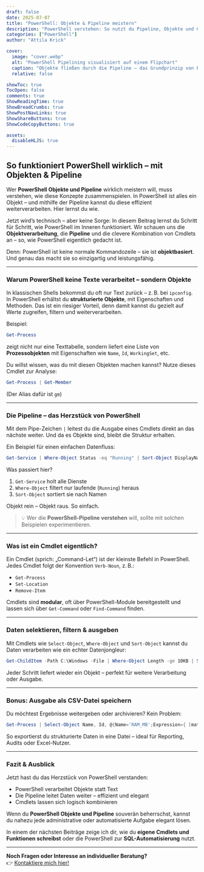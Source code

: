 ```yaml
---
draft: false
date: 2025-07-07
title: "PowerShell: Objekte & Pipeline meistern"
description: "PowerShell verstehen: So nutzt du Pipeline, Objekte und Cmdlets effektiv – ideal für Automatisierung und Einsteiger."
categories: ["PowerShell"]
author: "Attila Krick"

cover:
  image: "cover.webp"
  alt: "PowerShell Pipelining visualisiert auf einem Flipchart"
  caption: "Objekte fließen durch die Pipeline – das Grundprinzip von PowerShell"
  relative: false

showToc: true
TocOpen: false
comments: true
ShowReadingTime: true
ShowBreadCrumbs: true
ShowPostNavLinks: true
ShowShareButtons: true
ShowCodeCopyButtons: true

assets:
  disableHLJS: true
---
```


## So funktioniert PowerShell wirklich – mit Objekten & Pipeline

Wer **PowerShell Objekte und Pipeline** wirklich meistern will, muss verstehen, wie diese Konzepte zusammenspielen. In PowerShell ist alles ein Objekt – und mithilfe der Pipeline kannst du diese effizient weiterverarbeiten. Hier lernst du wie.

Jetzt wird’s technisch – aber keine Sorge: In diesem Beitrag lernst du Schritt für Schritt, wie PowerShell im Inneren funktioniert. Wir schauen uns die **Objektverarbeitung**, die **Pipeline** und die clevere Kombination von Cmdlets an – so, wie PowerShell eigentlich gedacht ist.

Denn: PowerShell ist keine normale Kommandozeile – sie ist **objektbasiert**. Und genau das macht sie so einzigartig und leistungsfähig.

---

### Warum PowerShell keine Texte verarbeitet – sondern Objekte

In klassischen Shells bekommst du oft nur Text zurück – z. B. bei `ipconfig`. In PowerShell erhältst du **strukturierte Objekte**, mit Eigenschaften und Methoden. Das ist ein riesiger Vorteil, denn damit kannst du gezielt auf Werte zugreifen, filtern und weiterverarbeiten.

Beispiel:

```powershell
Get-Process
```

zeigt nicht nur eine Texttabelle, sondern liefert eine Liste von **Prozessobjekten** mit Eigenschaften wie `Name`, `Id`, `WorkingSet`, etc.

Du willst wissen, was du mit diesen Objekten machen kannst?
Nutze dieses Cmdlet zur Analyse:

```powershell
Get-Process | Get-Member
```

(Der Alias dafür ist `gm`)

---

### Die Pipeline – das Herzstück von PowerShell

Mit dem Pipe-Zeichen `|` leitest du die Ausgabe eines Cmdlets direkt an das nächste weiter. Und da es Objekte sind, bleibt die Struktur erhalten.

Ein Beispiel für einen einfachen Datenfluss:

```powershell
Get-Service | Where-Object Status -eq "Running" | Sort-Object DisplayName
```

Was passiert hier?

1. `Get-Service` holt alle Dienste
2. `Where-Object` filtert nur laufende (`Running`) heraus
3. `Sort-Object` sortiert sie nach Namen

Objekt rein – Objekt raus. So einfach.

> 💡 Wer die **PowerShell-Pipeline verstehen** will, sollte mit solchen Beispielen experimentieren.

---

### Was ist ein Cmdlet eigentlich?

Ein Cmdlet (sprich: „Command-Let“) ist der kleinste Befehl in PowerShell. Jedes Cmdlet folgt der Konvention `Verb-Noun`, z. B.:

- `Get-Process`
- `Set-Location`
- `Remove-Item`

Cmdlets sind **modular**, oft über PowerShell-Module bereitgestellt und lassen sich über `Get-Command` oder `Find-Command` finden.

---

### Daten selektieren, filtern & ausgeben

Mit Cmdlets wie `Select-Object`, `Where-Object` und `Sort-Object` kannst du Daten verarbeiten wie ein echter Datenjongleur:

```powershell
Get-ChildItem -Path C:\Windows -File | Where-Object Length -ge 10KB | Select-Object Name, Length | Sort-Object Length -Descending
```

Jeder Schritt liefert wieder ein Objekt – perfekt für weitere Verarbeitung oder Ausgabe.

---

### Bonus: Ausgabe als CSV-Datei speichern

Du möchtest Ergebnisse weitergeben oder archivieren? Kein Problem:

```powershell
Get-Process | Select-Object Name, Id, @{Name='RAM_MB';Expression={ [math]::Round($_.WorkingSet/1MB,2) }} | ConvertTo-Csv -Delimiter ";" | Out-File "$env:TEMP\Prozesse.csv"
```

So exportierst du strukturierte Daten in eine Datei – ideal für Reporting, Audits oder Excel-Nutzer.

---

### Fazit & Ausblick

Jetzt hast du das Herzstück von PowerShell verstanden:

- PowerShell verarbeitet Objekte statt Text
- Die Pipeline leitet Daten weiter – effizient und elegant
- Cmdlets lassen sich logisch kombinieren

Wenn du **PowerShell Objekte und Pipeline** souverän beherrschst, kannst du nahezu jede administrative oder automatisierte Aufgabe elegant lösen.

In einem der nächsten Beiträge zeige ich dir, wie du **eigene Cmdlets und Funktionen schreibst** oder die PowerShell zur **SQL-Automatisierung** nutzt.

---

**Noch Fragen oder Interesse an individueller Beratung?**  
👉 [Kontaktiere mich hier!](https://attilakrick.com/Kontakt)
